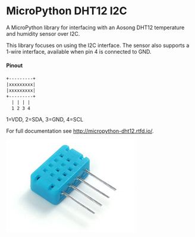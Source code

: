 # MicroPython DHT12 I2C

A MicroPython library for interfacing with an Aosong DHT12 temperature and humidity sensor over I2C.

This library focuses on using the I2C interface. The sensor also supports a 1-wire interface, available when pin 4 is connected to GND.

#### Pinout

```
+---------+
|xxxxxxxxx|
|xxxxxxxxx|
+---------+
  | | | |
  1 2 3 4
```

1=VDD, 2=SDA, 3=GND, 4=SCL

For full documentation see http://micropython-dht12.rtfd.io/.

![demo](docs/DHT12.jpg)